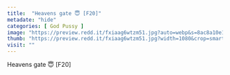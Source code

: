```yaml
---
title:  "Heavens gate 😇 [F20]"
metadate: "hide"
categories: [ God Pussy ]
image: "https://preview.redd.it/fxiaag6wtzm51.jpg?auto=webp&s=8ac8a10e1a57805e604ad884bd0640736d8fa673"
thumb: "https://preview.redd.it/fxiaag6wtzm51.jpg?width=1080&crop=smart&auto=webp&s=0f1ebaac284cb89f8eeea2876ea817bd08bce1c9"
visit: ""
---
```

Heavens gate 😇 [F20]
